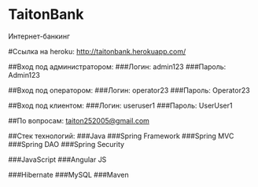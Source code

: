 # TaitonBank
Интернет-банкинг

#Ссылка на heroku: http://taitonbank.herokuapp.com/

##Вход под администратором:
###Логин: admin123
###Пароль: Admin123

##Вход под оператором:
###Логин: operator23
###Пароль: Operator23

##Вход под клиентом:
###Логин: useruser1
###Пароль: UserUser1

##По вопросам: taiton252005@gmail.com

##Стек технологий:
###Java
###Spring Framework
###Spring MVC
###Spring DAO
###Spring Security

###JavaScript
###Angular JS

###Hibernate
###MySQL
###Maven



